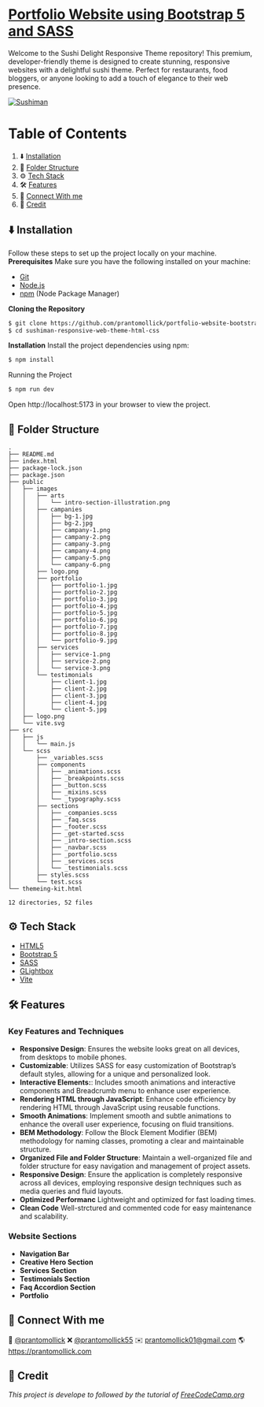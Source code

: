 # [Portfolio Website using Bootstrap 5 and SASS](#)

Welcome to the Sushi Delight Responsive Theme repository! This premium, developer-friendly theme is designed to create stunning, responsive websites with a delightful sushi theme. Perfect for restaurants, food bloggers, or anyone looking to add a touch of elegance to their web presence.

[![Sushiman](./sushiman.png "a title")](#)

# Table of Contents

1. ⬇️ [Installation](#installation)
2. 📂 [Folder Structure](#folder-structure)
3. ⚙️ [Tech Stack](#tack-stack)
4. 🛠️ [Features](#features)
5. 🤝 [Connect With me](#contact)
6. 🧾 [Credit](#credit)

## <a name="installation">⬇️ Installation</a>

Follow these steps to set up the project locally on your machine.
**Prerequisites**
Make sure you have the following installed on your machine:

-   [Git](https://git-scm.com/)
-   [Node.js](https://nodejs.org/en)
-   [npm](https://www.npmjs.com/) (Node Package Manager)

**Cloning the Repository**

```bash
$ git clone https://github.com/prantomollick/portfolio-website-bootstrap-5-sass.git
$ cd sushiman-responsive-web-theme-html-css
```

**Installation**
Install the project dependencies using npm:

```bash
$ npm install
```

Running the Project

```bash
$ npm run dev
```

Open http://localhost:5173 in your browser to view the project.

## <a name="folder-structure">📂 Folder Structure</a>

```
.
├── README.md
├── index.html
├── package-lock.json
├── package.json
├── public
│   ├── images
│   │   ├── arts
│   │   │   └── intro-section-illustration.png
│   │   ├── campanies
│   │   │   ├── bg-1.jpg
│   │   │   ├── bg-2.jpg
│   │   │   ├── campany-1.png
│   │   │   ├── campany-2.png
│   │   │   ├── campany-3.png
│   │   │   ├── campany-4.png
│   │   │   ├── campany-5.png
│   │   │   └── campany-6.png
│   │   ├── logo.png
│   │   ├── portfolio
│   │   │   ├── portfolio-1.jpg
│   │   │   ├── portfolio-2.jpg
│   │   │   ├── portfolio-3.jpg
│   │   │   ├── portfolio-4.jpg
│   │   │   ├── portfolio-5.jpg
│   │   │   ├── portfolio-6.jpg
│   │   │   ├── portfolio-7.jpg
│   │   │   ├── portfolio-8.jpg
│   │   │   └── portfolio-9.jpg
│   │   ├── services
│   │   │   ├── service-1.png
│   │   │   ├── service-2.png
│   │   │   └── service-3.png
│   │   └── testimonials
│   │       ├── client-1.jpg
│   │       ├── client-2.jpg
│   │       ├── client-3.jpg
│   │       ├── client-4.jpg
│   │       └── client-5.jpg
│   ├── logo.png
│   └── vite.svg
├── src
│   ├── js
│   │   └── main.js
│   └── scss
│       ├── _variables.scss
│       ├── components
│       │   ├── _animations.scss
│       │   ├── _breakpoints.scss
│       │   ├── _button.scss
│       │   ├── _mixins.scss
│       │   └── _typography.scss
│       ├── sections
│       │   ├── _companies.scss
│       │   ├── _faq.scss
│       │   ├── _footer.scss
│       │   ├── _get-started.scss
│       │   ├── _intro-section.scss
│       │   ├── _navbar.scss
│       │   ├── _portfolio.scss
│       │   ├── _services.scss
│       │   └── _testimonials.scss
│       ├── styles.scss
│       └── test.scss
└── themeing-kit.html

12 directories, 52 files
```

## <a name="tack-stack">⚙️ Tech Stack</a>

-   [HTML5](https://www.w3.org/TR/2012/WD-html-markup-20121025/elements.html)
-   [Bootstrap 5](https://getbootstrap.com/)
-   [SASS](https://sass-lang.com/)
-   [GLightbox](https://biati-digital.github.io/glightbox/)
-   [Vite](https://vitejs.dev/guide/)

## <a name="features">🛠️ Features</a>

### Key Features and Techniques

-   **Responsive Design**: Ensures the website looks great on all devices, from desktops to mobile phones.
-   **Customizable**: Utilizes SASS for easy customization of Bootstrap’s default styles, allowing for a unique and personalized look.
-   **Interactive Elements:**: Includes smooth animations and interactive components and Breadcrumb menu to enhance user experience.
-   **Rendering HTML through JavaScript**: Enhance code efficiency by rendering HTML through JavaScript using reusable functions.
-   **Smooth Animations**: Implement smooth and subtle animations to enhance the overall user experience, focusing on fluid transitions.
-   **BEM Methodology**: Follow the Block Element Modifier (BEM) methodology for naming classes, promoting a clear and maintainable structure.
-   **Organized File and Folder Structure**: Maintain a well-organized file and folder structure for easy navigation and management of project assets.
-   **Responsive Design**: Ensure the application is completely responsive across all devices, employing responsive design techniques such as media queries and fluid layouts.
-   **Optimized Performanc** Lightweight and optimized for fast loading times.
-   **Clean Code** Well-strctured and commented code for easy maintenance and scalability.

### Website Sections

-   **Navigation Bar**
-   **Creative Hero Section**
-   **Services Section**
-   **Testimonials Section**
-   **Faq Accordion Section**
-   **Portfolio**

## <a name="contact">🤝 Connect With me</a>

👥 [@prantomollick](https://www.linkedin.com/in/prantomollick/)
❌ [@prantomollick55](https://x.com/prantomollick55)
✉️ [prantomollick01@gmail.com](mailto:prantomollick01@gmail.com)
🌎 https://prantomollick.com

## <a name="credit">🧾 Credit</a>

<em><samll>This project is develope to followed by the tutorial of [FreeCodeCamp.org](https://www.youtube.com/watch?v=iJKCj8uAHz8&t=6649s)</samll></em>
